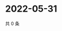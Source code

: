 # 2022-05-31

共 0 条

<!-- BEGIN WEIBO -->
<!-- 最后更新时间 Tue May 31 2022 08:27:25 GMT+0800 (China Standard Time) -->

<!-- END WEIBO -->
